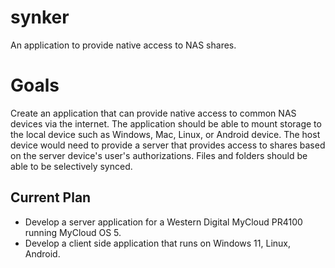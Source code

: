 # synker
An application to provide native access to NAS shares.

# Goals
Create an application that can provide native access to common NAS devices via the internet. The application should be able to mount storage to the local device such as Windows, Mac, Linux, or Android device. The host device would need to provide a server that provides access to shares based on the server device's user's authorizations. Files and folders should be able to be selectively synced.

## Current Plan
- Develop a server application for a Western Digital MyCloud PR4100 running MyCloud OS 5.
- Develop a client side application that runs on Windows 11, Linux, Android.
